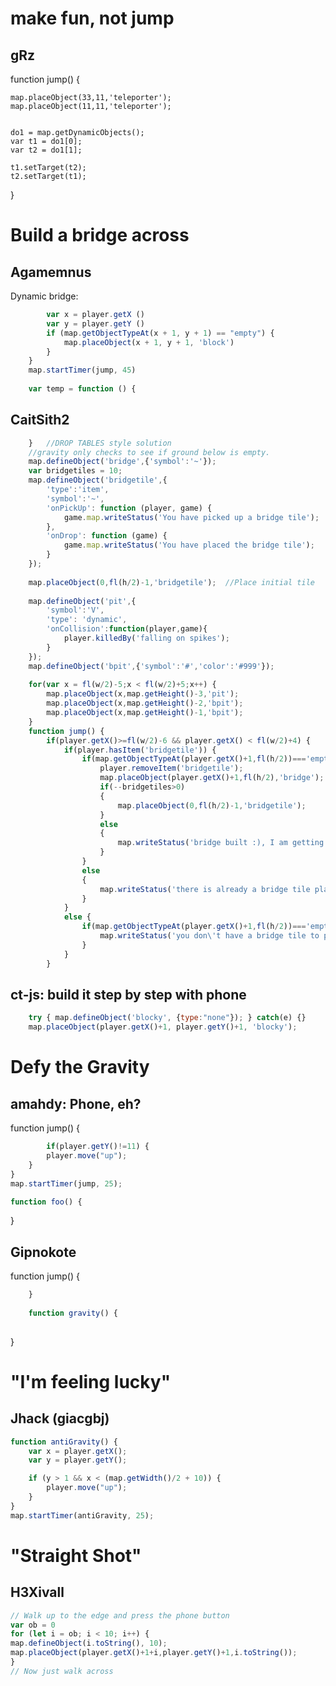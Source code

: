 # make fun, not jump

## gRz
function jump() {
    
    map.placeObject(33,11,'teleporter');
    map.placeObject(11,11,'teleporter');
    
    
    do1 = map.getDynamicObjects();
    var t1 = do1[0];
    var t2 = do1[1];
    
    t1.setTarget(t2);
    t2.setTarget(t1);
    
    
}
  



# Build a bridge across
 
## Agamemnus
Dynamic bridge:
```javascript
        var x = player.getX ()
        var y = player.getY ()
        if (map.getObjectTypeAt(x + 1, y + 1) == "empty") {
            map.placeObject(x + 1, y + 1, 'block')
        }
    }
    map.startTimer(jump, 45)
     
    var temp = function () {
```
    
## CaitSith2

```javascript
	}	//DROP TABLES style solution
    //gravity only checks to see if ground below is empty.
    map.defineObject('bridge',{'symbol':'~'});
    var bridgetiles = 10;
    map.defineObject('bridgetile',{
    	'type':'item',
    	'symbol':'~',
        'onPickUp': function (player, game) {
            game.map.writeStatus('You have picked up a bridge tile');
        },
        'onDrop': function (game) {
            game.map.writeStatus('You have placed the bridge tile');
        }
    });
    
    map.placeObject(0,fl(h/2)-1,'bridgetile');	//Place initial tile
    
    map.defineObject('pit',{
    	'symbol':'V',
    	'type': 'dynamic',
        'onCollision':function(player,game){
        	player.killedBy('falling on spikes');
        }
    });
    map.defineObject('bpit',{'symbol':'#','color':'#999'});
      
    for(var x = fl(w/2)-5;x < fl(w/2)+5;x++) {
        map.placeObject(x,map.getHeight()-3,'pit');
        map.placeObject(x,map.getHeight()-2,'bpit');
        map.placeObject(x,map.getHeight()-1,'bpit');
    }
    function jump() {
    	if(player.getX()>=fl(w/2)-6 && player.getX() < fl(w/2)+4) {
        	if(player.hasItem('bridgetile')) {
            	if(map.getObjectTypeAt(player.getX()+1,fl(h/2))==='empty'){
                	player.removeItem('bridgetile');
                	map.placeObject(player.getX()+1,fl(h/2),'bridge');
                	if(--bridgetiles>0)
                    {
                 		map.placeObject(0,fl(h/2)-1,'bridgetile');
                    }
                    else
                    {
                    	map.writeStatus('bridge built :), I am getting revenge!!');
                    }
                }
                else
                {
                	map.writeStatus('there is already a bridge tile placed there');
                }
            }
            else {
            	if(map.getObjectTypeAt(player.getX()+1,fl(h/2))==='empty'){
            		map.writeStatus('you don\'t have a bridge tile to place');
                }
            }
        }
```

## ct-js: build it step by step with phone
```javascript
	try { map.defineObject('blocky', {type:"none"}); } catch(e) {}
	map.placeObject(player.getX()+1, player.getY()+1, 'blocky');
```

# Defy the Gravity

## amahdy: Phone, eh?

function jump() {

```javascript
    	if(player.getY()!=11) {
		player.move("up");
	}
}
map.startTimer(jump, 25);

function foo() {
```

}

    

## Gipnokote

function jump() {
```javascript
    }
    
    function gravity() {
    
```
}
# "I'm feeling lucky"
## Jhack (giacgbj)

```javascript
function antiGravity() {
	var x = player.getX();
	var y = player.getY();

	if (y > 1 && x < (map.getWidth()/2 + 10)) {
		player.move("up");
	}
}
map.startTimer(antiGravity, 25);
```
# "Straight Shot"
## H3Xivall

```javascript
// Walk up to the edge and press the phone button
var ob = 0
for (let i = ob; i < 10; i++) {
map.defineObject(i.toString(), 10);
map.placeObject(player.getX()+1+i,player.getY()+1,i.toString());
}
// Now just walk across
```


